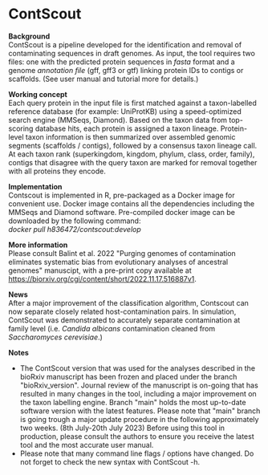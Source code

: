 # ContScout
**Background**  
ContScout is a pipeline developed for the identification and removal of contaminating sequences in draft genomes. As input, the tool requires two files: one with the predicted protein sequences in *fasta* format and a genome *annotation file* (gff, gff3 or gtf) linking protein IDs to contigs or scaffolds. (See user manual and tutorial more for details.)

**Working concept**  
Each query protein in the input file is first matched against a taxon-labelled reference database (for example: UniProtKB) using a speed-optimized search engine (MMSeqs, Diamond). Based on the taxon data from top-scoring database hits, each protein is assigned a taxon lineage. Protein-level taxon information is then summarized over assembled genomic segments (scaffolds / contigs), followed by a consensus taxon lineage call. At each taxon rank (superkingdom, kingdom, phylum, class, order, family), contigs that disagree with the query taxon are marked for removal together with all proteins they encode. 

**Implementation**  
Contscout is implemented in R, pre-packaged as a Docker image for convenient use. Docker image contains all the dependencies including the MMSeqs and Diamond software.
Pre-compiled docker image can be downloaded by the following command:  
*docker pull h836472/contscout:develop*

**More information**  
Please consult Balint et al. 2022 "Purging genomes of contamination eliminates systematic bias from evolutionary analyses of ancestral genomes" manuscipt, with a pre-print copy available at https://biorxiv.org/cgi/content/short/2022.11.17.516887v1. 

**News**  
After a major improvement of the classification algorithm, Contscout can now separate closely related host-contamination pairs. In simulation, ContScout was demonstrated to accurately separate contamination at family level (i.e.  *Candida albicans*  contamination cleaned from  *Saccharomyces cerevisiae*.)

**Notes**
* The ContScout version that was used for the analyses described in the bioRxiv manuscript has been frozen and placed under the branch "bioRxiv_version". Journal review of the manuscript is on-going that has resulted in many changes in the tool, including a major improvement on the taxon labelling engine. Branch "main" holds the most up-to-date software version with the latest features. Please note that "main" branch is going trough a major update procedure in the following approximately two weeks. (8th July-20th July 2023) Before using this tool in production, please consult the authors to ensure you receive the latest tool and the most accurate user manual.
* Please note that many command line flags / options have changed. Do not forget to check the new syntax with ContScout -h.

